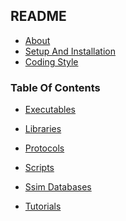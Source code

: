 ##  README
<a href="#readme"></a>
* [About](/txt/about.md)
* [Setup And Installation](/txt/setup.md)
* [Coding Style](/txt/coding-style.md)

### Table Of Contents
<a href="#table-of-contents"></a>
* [Executables](/txt/exe/README.md)

* [Libraries](/txt/lib/README.md)

* [Protocols](/txt/protocol/README.md)

* [Scripts](/txt/script/README.md)

* [Ssim Databases](/txt/ssimdb/README.md)

* [Tutorials](/txt/tut/README.md)

